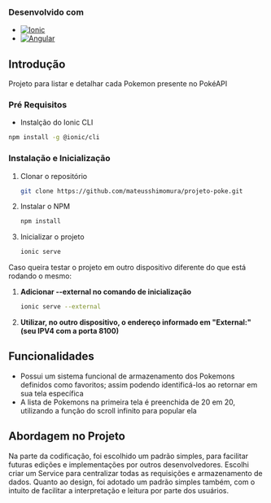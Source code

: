 ### Desenvolvido com

* [![Ionic][Ionic]][Ionic-url]
* [![Angular][Angular.io]][Angular-url]


## Introdução

Projeto para listar e detalhar cada Pokemon presente no PokéAPI

### Pré Requisitos

  * Instalção do Ionic CLI
  ```sh
  npm install -g @ionic/cli
  ```


### Instalação e Inicialização

1. Clonar o repositório
   ```sh
   git clone https://github.com/mateusshimomura/projeto-poke.git
   ```
3. Instalar o NPM
   ```sh
   npm install
   ```
4. Inicializar o projeto
   ```sh
   ionic serve
   ```

Caso queira testar o projeto em outro dispositivo diferente do que está rodando o mesmo:
1. **Adicionar --external no comando de inicialização**
   ```sh
   ionic serve --external
   ```
2. **Utilizar, no outro dispositivo, o endereço informado em "External:" (seu IPV4 com a porta 8100)**

## Funcionalidades

* Possui um sistema funcional de armazenamento dos Pokemons definidos como favoritos; assim podendo identificá-los ao retornar em sua tela específica
* A lista de Pokemons na primeira tela é preenchida de 20 em 20, utilizando a função do scroll infinito para popular ela
  
## Abordagem no Projeto
Na parte da codificação, foi escolhido um padrão simples, para facilitar futuras edições e implementações por outros desenvolvedores. Escolhi criar um Service para centralizar todas as requisições e armazenamento de dados. Quanto ao design, foi adotado um padrão simples também, com o intuito de facilitar a interpretação e leitura por parte dos usuários.


<!-- LINKS -->
[Ionic]: https://img.shields.io/badge/ionic-3880ff?style=for-the-badge&logo=ionic&logoColor=white
[Ionic-url]: https://ionicframework.com/
[Angular.io]: https://img.shields.io/badge/Angular-DD0031?style=for-the-badge&logo=angular&logoColor=white
[Angular-url]: https://angular.io/